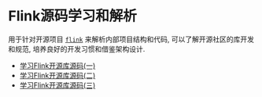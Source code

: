 # Flink源码学习和解析

用于针对开源项目 [`flink`](https://github.com/apache/flink) 来解析内部项目结构和代码,
可以了解开源社区的库开发和规范, 培养良好的开发习惯和借鉴架构设计.

- [学习Flink开源库源码(一)](https://www.meteorcat.net/post/java/flink_pekko_of1/)
- [学习Flink开源库源码(二)](https://www.meteorcat.net/post/java/flink_pekko_of2/)
- [学习Flink开源库源码(三)](https://www.meteorcat.net/post/java/flink_pekko_of3/)